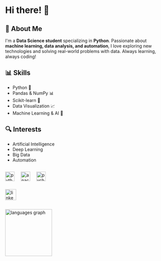 # Hi there! 👋

## 🚀 About Me
I'm a **Data Science student** specializing in **Python**. Passionate about **machine learning, data analysis, and automation**, I love exploring new technologies and solving real-world problems with data. Always learning, always coding!

## 📊 Skills
- Python 🐍
- Pandas & NumPy 📊
- Scikit-learn 🤖
- Data Visualization 📈
- Machine Learning & AI 🧠

## 🔍 Interests
- Artificial Intelligence
- Deep Learning
- Big Data
- Automation


<h2 align="left"></h2>


<div align="left">
  <img src="https://cdn.jsdelivr.net/gh/devicons/devicon/icons/python/python-original.svg" height="30" alt="python logo"  />
  <img width="12" />
  <img src="https://cdn.jsdelivr.net/gh/devicons/devicon/icons/anaconda/anaconda-original.svg" height="30" alt="anaconda logo"  />
  <img width="12" />
  <img src="https://cdn.jsdelivr.net/gh/devicons/devicon/icons/pycharm/pycharm-original.svg" height="30" alt="pycharm logo"  />
  <img width="12" />
 
</div>

###

<div align="left">
  <a href="https://www.linkedin.com/in/valdir-calado-a8a097345/" target="_blank">
    <img src="https://img.shields.io/static/v1?message=LinkedIn&logo=linkedin&label=&color=0077B5&logoColor=white&labelColor=&style=for-the-badge" height="35" alt="linkedin logo"  />
  </a>
</div>

<h2 align="left"></h2>

###

<div align="left">
  <img src="https://github-readme-stats.vercel.app/api/top-langs?username=vallz0&locale=en&hide_title=false&layout=compact&card_width=320&langs_count=5&theme=dracula&hide_border=false" height="150" alt="languages graph"  />
</div>

###

###
